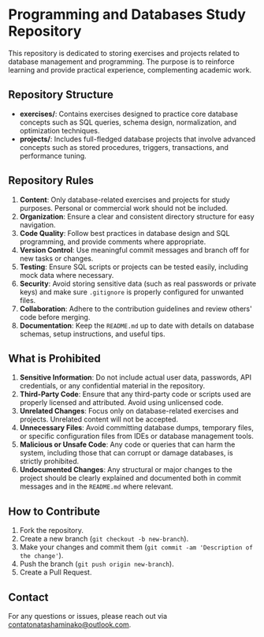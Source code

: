 # Programming and Databases Study Repository

This repository is dedicated to storing exercises and projects related to database management and programming. The purpose is to reinforce learning and provide practical experience, complementing academic work.

## Repository Structure

- **exercises/**: Contains exercises designed to practice core database concepts such as SQL queries, schema design, normalization, and optimization techniques.
- **projects/**: Includes full-fledged database projects that involve advanced concepts such as stored procedures, triggers, transactions, and performance tuning.

## Repository Rules

1. **Content**: Only database-related exercises and projects for study purposes. Personal or commercial work should not be included.
2. **Organization**: Ensure a clear and consistent directory structure for easy navigation.
3. **Code Quality**: Follow best practices in database design and SQL programming, and provide comments where appropriate.
4. **Version Control**: Use meaningful commit messages and branch off for new tasks or changes.
5. **Testing**: Ensure SQL scripts or projects can be tested easily, including mock data where necessary.
6. **Security**: Avoid storing sensitive data (such as real passwords or private keys) and make sure `.gitignore` is properly configured for unwanted files.
7. **Collaboration**: Adhere to the contribution guidelines and review others' code before merging.
8. **Documentation**: Keep the `README.md` up to date with details on database schemas, setup instructions, and useful tips.

## What is Prohibited

1. **Sensitive Information**: Do not include actual user data, passwords, API credentials, or any confidential material in the repository.
2. **Third-Party Code**: Ensure that any third-party code or scripts used are properly licensed and attributed. Avoid using unlicensed code.
3. **Unrelated Changes**: Focus only on database-related exercises and projects. Unrelated content will not be accepted.
4. **Unnecessary Files**: Avoid committing database dumps, temporary files, or specific configuration files from IDEs or database management tools.
5. **Malicious or Unsafe Code**: Any code or queries that can harm the system, including those that can corrupt or damage databases, is strictly prohibited.
6. **Undocumented Changes**: Any structural or major changes to the project should be clearly explained and documented both in commit messages and in the `README.md` where relevant.

## How to Contribute

1. Fork the repository.
2. Create a new branch (`git checkout -b new-branch`).
3. Make your changes and commit them (`git commit -am 'Description of the change'`).
4. Push the branch (`git push origin new-branch`).
5. Create a Pull Request.

## Contact

For any questions or issues, please reach out via [contatonatashaminako@outlook.com](mailto:contatonatashaminako@outlook.com).
